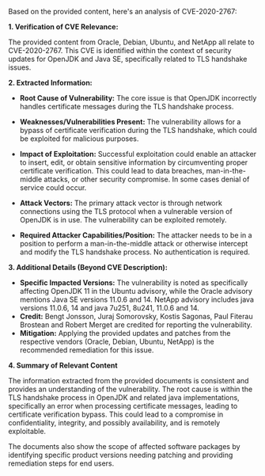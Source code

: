 Based on the provided content, here's an analysis of CVE-2020-2767:

**1. Verification of CVE Relevance:**

The provided content from Oracle, Debian, Ubuntu, and NetApp all relate to CVE-2020-2767. This CVE is identified within the context of security updates for OpenJDK and Java SE, specifically related to TLS handshake issues.

**2. Extracted Information:**

*   **Root Cause of Vulnerability:** The core issue is that OpenJDK incorrectly handles certificate messages during the TLS handshake process.

*   **Weaknesses/Vulnerabilities Present:**  The vulnerability allows for a bypass of certificate verification during the TLS handshake, which could be exploited for malicious purposes.

*   **Impact of Exploitation:** Successful exploitation could enable an attacker to insert, edit, or obtain sensitive information by circumventing proper certificate verification. This could lead to data breaches, man-in-the-middle attacks, or other security compromise. In some cases denial of service could occur.

*   **Attack Vectors:** The primary attack vector is through network connections using the TLS protocol when a vulnerable version of OpenJDK is in use. The vulnerability can be exploited remotely.

*  **Required Attacker Capabilities/Position:** The attacker needs to be in a position to perform a man-in-the-middle attack or otherwise intercept and modify the TLS handshake process. No authentication is required.

**3. Additional Details (Beyond CVE Description):**

*   **Specific Impacted Versions:** The vulnerability is noted as specifically affecting OpenJDK 11 in the Ubuntu advisory, while the Oracle advisory mentions Java SE versions 11.0.6 and 14. NetApp advisory includes java versions 11.0.6, 14 and java 7u251, 8u241, 11.0.6 and 14.
*   **Credit:** Bengt Jonsson, Juraj Somorovsky, Kostis Sagonas, Paul Fiterau Brostean and Robert Merget are credited for reporting the vulnerability.
*   **Mitigation:** Applying the provided updates and patches from the respective vendors (Oracle, Debian, Ubuntu, NetApp) is the recommended remediation for this issue.

**4. Summary of Relevant Content**

The information extracted from the provided documents is consistent and provides an understanding of the vulnerability. The root cause is within the TLS handshake process in OpenJDK and related java implementations, specifically an error when processing certificate messages,  leading to certificate verification bypass. This could lead to a compromise in confidentiality, integrity, and possibly availability, and is remotely exploitable.

The documents also show the scope of affected software packages by identifying specific product versions needing patching and providing remediation steps for end users.